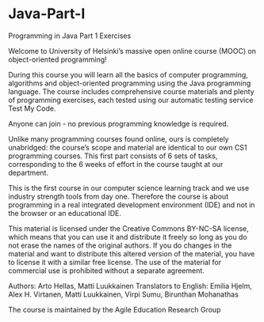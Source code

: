 # Java-Part-I
Programming in Java Part 1 Exercises

Welcome to University of Helsinki’s massive open online course (MOOC) on object-oriented programming!

During this course you will learn all the basics of computer programming, algorithms and object-oriented programming using the Java programming language. The course includes comprehensive course materials and plenty of programming exercises, each tested using our automatic testing service Test My Code.

Anyone can join - no previous programming knowledge is required.

Unlike many programming courses found online, ours is completely unabridged: the course’s scope and material are identical to our own CS1 programming courses. This first part consists of 6 sets of tasks, corresponding to the 6 weeks of effort in the course taught at our department.

This is the first course in our computer science learning track and we use industry strength tools from day one. Therefore the course is about programming in a real integrated development environment (IDE) and not in the browser or an educational IDE.


This material is licensed under the Creative Commons BY-NC-SA license, which means that you can use it and distribute it freely so long as you do not erase the names of the original authors. If you do changes in the material and want to distribute this altered version of the material, you have to license it with a similar free license. The use of the material for commercial use is prohibited without a separate agreement.

Authors: Arto Hellas, Matti Luukkainen
Translators to English: Emilia Hjelm, Alex H. Virtanen, Matti Luukkainen, Virpi Sumu, Birunthan Mohanathas

The course is maintained by the Agile Education Research Group
